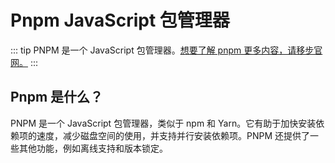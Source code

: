 # Pnpm JavaScript 包管理器

::: tip
PNPM 是一个 JavaScript 包管理器。[想要了解 pnpm 更多内容，请移步官网。](https://pnpm.io/motivation)
:::

## Pnpm 是什么？

PNPM 是一个 JavaScript 包管理器，类似于 npm 和 Yarn。它有助于加快安装依赖项的速度，减少磁盘空间的使用，并支持并行安装依赖项。PNPM 还提供了一些其他功能，例如离线支持和版本锁定。
